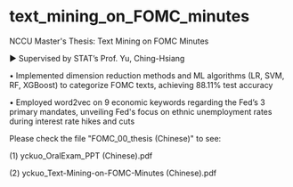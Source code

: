 # text_mining_on_FOMC_minutes
NCCU Master's Thesis: Text Mining on FOMC Minutes


▶ Supervised by STAT’s Prof. Yu, Ching-Hsiang

   • Implemented dimension reduction methods and ML algorithms (LR, SVM, RF, XGBoost) to categorize FOMC texts, achieving 88.11% test accuracy
   
   • Employed word2vec on 9 economic keywords regarding the Fed’s 3 primary mandates, unveiling Fed's focus on ethnic unemployment rates during interest rate hikes and cuts
   

Please check the file "FOMC_00_thesis (Chinese)" to see:

(1) yckuo_OralExam_PPT (Chinese).pdf

(2) yckuo_Text-Mining-on-FOMC-Minutes (Chinese).pdf
